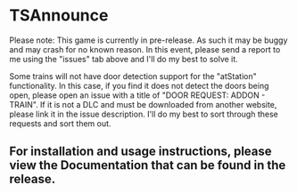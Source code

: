 # TSAnnounce

Please note: This game is currently in pre-release. As such it may be buggy and may crash for no known reason. In this event, please send a report to me using the "issues" tab above and I'll do my best to solve it.

Some trains will not have door detection support for the "atStation" functionality. In this case, if you find it does not detect the doors being open, please open an issue with a title of "DOOR REQUEST: ADDON - TRAIN". If it is not a DLC and must be downloaded from another website, please link it in the issue description. I'll do my best to sort through these requests and sort them out.

## For installation and usage instructions, please view the Documentation that can be found in the release.
